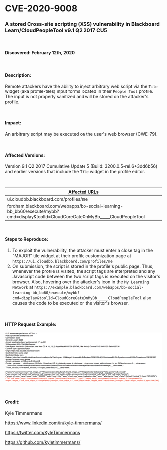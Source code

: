 # CVE-2020-9008

### A stored Cross-site scripting (XSS) vulnerability in Blackboard Learn/CloudPeopleTool v9.1 Q2 2017 CU5

</br>

#### Discovered: February 12th, 2020

</br>

#### Description:
Remote attackers have the ability to inject arbitrary web script via the `Tile` widget (aka profile-tiles) input forms located in their `People Tool` profile. The input is not properly sanitized and will be stored on the attacker's profile.

</br>

#### Impact:
An arbitrary script may be executed on the user's web browser (CWE-79).

</br>

#### Affected Versions:
Version 9.1 Q2 2017 Cumulative Update 5 (Build: 3200.0.5-rel.6+3dd6b56) and earlier versions that include the `Tile` widget in the profile editor.

</br>

<ins>Affected URLs</ins> |
--- |
ui.cloudbb.blackboard.com/profiles/me |
fordham.blackboard.com/webapps/bb-social-learning-bb_bb60/execute/mybb?cmd=display&toolId=CloudCoreGateOnMyBb_____CloudPeopleTool |

</br>

#### Steps to Reproduce:
1. To exploit the vulnerability, the attacker must enter a <script> open and </script> close tag in the "MAJOR" tile widget at their
profile customization page at `https://ui.cloudbb.blackboard.com/profiles/me`
2. On submission, the script is stored in the profile's public page. Thus, whenever the profile is visited, the script tags are interpreted and any Javascript code between the two script tags is executed on the visitor's browser. Also, hovering over the attacker's icon in the `My Learning Network` at `https://example.blackboard.com/webapps/bb-social-learning-bb_bb60/execute/mybb?cmd=display&toolId=CloudCoreGateOnMyBb_____CloudPeopleTool` also causes the code to be executed on the visitor's browser.

</br>

#### HTTP Request Example:
![alt text](https://github.com/kyletimmermans/blackboard-xss/blob/master/packet_data.png "Example Packet Info")

</br>

#### Credit:
Kyle Timmermans

https://www.linkedin.com/in/kyle-timmermans/

https://twitter.com/KyleTimmermans

https://github.com/kyletimmermans/
